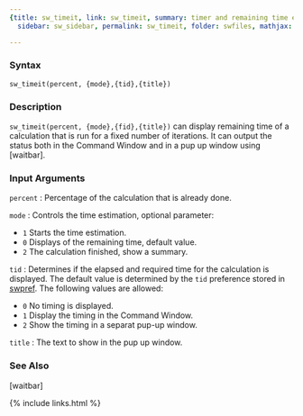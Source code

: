 ```yaml
---
{title: sw_timeit, link: sw_timeit, summary: timer and remaining time estimator, keywords: sample,
  sidebar: sw_sidebar, permalink: sw_timeit, folder: swfiles, mathjax: true}

---
```

  
### Syntax
  
`sw_timeit(percent, {mode},{tid},{title})`
  
### Description
  
`sw_timeit(percent, {mode},{fid},{title})` can display remaining time of
a calculation that is run for a fixed number of iterations. It can output
the status both in the Command Window and in a pup up window using
[waitbar].
  
### Input Arguments
  
`percent`
: Percentage of the calculation that is already done.
  
`mode`
: Controls the time estimation, optional parameter:
  * `1` Starts the time estimation.
  * `0` Displays of the remaining time, default value.
  * `2` The calculation finished, show a summary.
  
`tid`
: Determines if the elapsed and required time for the calculation is
  displayed. The default value is determined by the `tid` preference
  stored in [swpref](swpref). The following values are allowed:
  * `0` No timing is displayed.
  * `1` Display the timing in the Command Window.
  * `2` Show the timing in a separat pup-up window.
 
`title`
: The text to show in the pup up window.
  
### See Also
  
[waitbar]
 

{% include links.html %}

